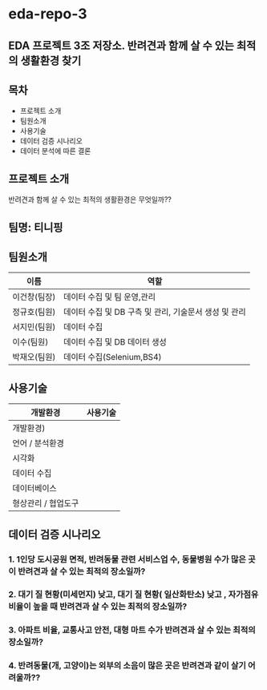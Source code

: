 # eda-repo-3
## EDA 프로젝트 3조 저장소. 반려견과 함께 살 수 있는 최적의 생활환경 찾기
## 목차 
* 프로젝트 소개
* 팀원소개
* 사용기술
* 데이터 검증 시나리오
* 데이터 분석에 따른 결론
## 프로젝트 소개
반려견과 함께 살 수 있는 최적의 생활환경은 무엇일까??

## 팀명: 티니핑

## 팀원소개
| 이름 | 역할 |
|---|---|
| 이건창(팀장) | 데이터 수집 및 팀 운영,관리|
| 정규호(팀원) | 데이터 수집 및 DB 구측 및 관리, 기술문서 생성 및 관리  |
| 서지민(팀원) | 데이터 수집 |
| 이수(팀원) | 데이터 수집 및 DB 데이터 생성 |
| 박재오(팀원)| 데이터 수집(Selenium,BS4)  |

## 사용기술
| 개발환경 | 사용기술 |
|---|---|
| 개발환경) | |
| 언어 / 분석환경 |   |
| 시각화 |  |
| 데이터 수집 |  |
| 데이터베이스|   |
| 형상관리  / 협업도구|   |

## 데이터 검증 시나리오 
### 1. 1인당 도시공원 면적, 반려동물 관련 서비스업 수, 동물병원 수가 많은 곳이 반려견과 살 수 있는 최적의 장소일까?
### 2. 대기 질 현황(미세먼지) 낮고, 대기 질 현황( 일산화탄소) 낮고 , 자가점유 비율이 높을 때 반려견과 살 수 있는 최적의 장소일까?
### 3. 아파트 비율, 교통사고 안전, 대형 마트 수가 반려견과 살 수 있는 최적의 장소일까?
### 4. 반려동물(개, 고양이)는 외부의 소음이 많은 곳은 반려견과 같이 살기 어려울까??


